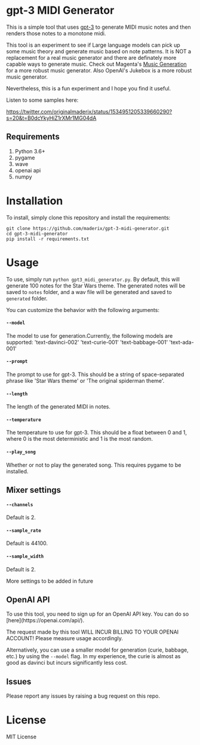 # gpt-3 MIDI Generator

This is a simple tool that uses [gpt-3](https://github.com/openai/gpt-3) to generate MIDI music notes and then renders those notes to a monotone midi.

This tool is an experiment to see if Large language models can pick up some music theory and generate music based on note patterns. It is NOT a replacement for a real music generator and there are definately more capable ways to generate music.
Check out Magenta's [Music Generation](https://magenta.tensorflow.org/music_rnn) for a more robust music generator.
Also OpenAI's Jukebox is a more robust music generator.

Nevertheless, this is a fun experiment and I hope you find it useful.

Listen to some samples here:

https://twitter.com/originalmaderix/status/1534951205339660290?s=20&t=B0dcYkyHiZ1rXMr1MG04dA



## Requirements
1. Python 3.6+
2. pygame
3. wave
4. openai api
5. numpy

# Installation

To install, simply clone this repository and install the requirements:

```
git clone https://github.com/maderix/gpt-3-midi-generator.git
cd gpt-3-midi-generator
pip install -r requirements.txt
```

# Usage

To use, simply run `python gpt3_midi_generator.py`. By default, this will generate 100 notes for the Star Wars theme. The generated notes will be saved to `notes` folder, and a wav file will be generated and saved to `generated` folder.


You can customize the behavior with the following arguments:

#### `--model` 
The model to use for generation.Currently, the following models are supported:
 'text-davinci-002'
 'text-curie-001'
 'text-babbage-001'
 'text-ada-001'

#### `--prompt`

The prompt to use for gpt-3. This should be a string of space-separated phrase like 'Star Wars theme' or 'The original spiderman theme'.

#### `--length`

The length of the generated MIDI in notes.

#### `--temperature`

The temperature to use for gpt-3. This should be a float between 0 and 1, where 0 is the most deterministic and 1 is the most random.


#### `--play_song`

Whether or not to play the generated song. This requires pygame to be installed.

## Mixer settings

#### `--channels`
Default is 2.

#### `--sample_rate`
Default is 44100.

#### `--sample_width`
Default is 2.

More settings to be added in future

## OpenAI API
<p>
To use this tool, you need to sign up for an OpenAI API key. You can do so [here](https://openai.com/api/).</p>
<p>
The request made by this tool WILL INCUR BILLING TO YOUR OPENAI ACCOUNT!
Please measure usage accordingly.

Alternatively, you can use a smaller model for generation (curie, babbage, etc.) by using the `--model` flag.
In my experience, the curie is almost as good as davinci but incurs significantly less cost.
</p>

## Issues
Please report any issues by raising a bug request on this repo.


# License
MIT License

